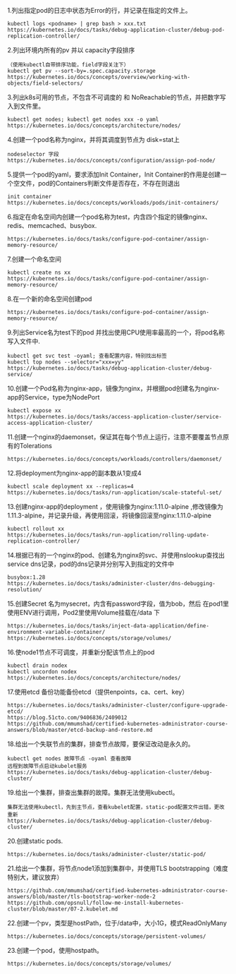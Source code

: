1.列出指定pod的日志中状态为Error的行，并记录在指定的文件上。

```
kubectl logs <podname> | grep bash > xxx.txt
https://kubernetes.io/docs/tasks/debug-application-cluster/debug-pod-replication-controller/
```

2.列出环境内所有的pv 并以 capacity字段排序

```
（使用kubectl自带排序功能，field字段关注下）
kubectl get pv --sort-by=.spec.capacity.storage
https://kubernetes.io/docs/concepts/overview/working-with-objects/field-selectors/
```

3.列出k8s可用的节点，不包含不可调度的 和 NoReachable的节点，并把数字写入到文件里。

```
kubectl get nodes; kubectl get nodes xxx -o yaml
https://kubernetes.io/docs/concepts/architecture/nodes/
```

4.创建一个pod名称为nginx，并将其调度到节点为 disk=stat上

```
nodeselector 字段
https://kubernetes.io/docs/concepts/configuration/assign-pod-node/
```

5.提供一个pod的yaml，要求添加Init Container，Init Container的作用是创建一个空文件，pod的Containers判断文件是否存在，不存在则退出

```
init container
https://kubernetes.io/docs/concepts/workloads/pods/init-containers/
```

6.指定在命名空间内创建一个pod名称为test，内含四个指定的镜像nginx、redis、memcached、busybox.

```
https://kubernetes.io/docs/tasks/configure-pod-container/assign-memory-resource/
```

7.创建一个命名空间

```
kubectl create ns xx
https://kubernetes.io/docs/tasks/configure-pod-container/assign-memory-resource/
```

8.在一个新的命名空间创建pod

```
https://kubernetes.io/docs/tasks/configure-pod-container/assign-memory-resource/
```

9.列出Service名为test下的pod 并找出使用CPU使用率最高的一个，将pod名称写入文件中.

```
kubectl get svc test -oyaml; 查看配置内容，特别找出标签
kubectl top nodes --selector="xxx=yy"
https://kubernetes.io/docs/tasks/debug-application-cluster/debug-service/
```

10.创建一个Pod名称为nginx-app，镜像为nginx，并根据pod创建名为nginx-app的Service，type为NodePort

```
kubectl expose xx
https://kubernetes.io/docs/tasks/access-application-cluster/service-access-application-cluster/
```

11.创建一个nginx的daemonset，保证其在每个节点上运行，注意不要覆盖节点原有的Tolerations

```
https://kubernetes.io/docs/concepts/workloads/controllers/daemonset/
```

12.将deployment为nginx-app的副本数从1变成4

```
kubectl scale deployment xx --replicas=4
https://kubernetes.io/docs/tasks/run-application/scale-stateful-set/
```

13.创建nginx-app的deployment ，使用镜像为nginx:1.11.0-alpine ,修改镜像为1.11.3-alpine，并记录升级，再使用回滚，将镜像回滚至nginx:1.11.0-alpine

```
kubectl rollout xx
https://kubernetes.io/docs/tasks/run-application/rolling-update-replication-controller/
```

14.根据已有的一个nginx的pod、创建名为nginx的svc、并使用nslookup查找出service dns记录，pod的dns记录并分别写入到指定的文件中

```
busybox:1.28
https://kubernetes.io/docs/tasks/administer-cluster/dns-debugging-resolution/
```

15.创建Secret 名为mysecret，内含有password字段，值为bob，然后 在pod1里 使用ENV进行调用，Pod2里使用Volume挂载在/data 下

```
https://kubernetes.io/docs/tasks/inject-data-application/define-environment-variable-container/
https://kubernetes.io/docs/concepts/storage/volumes/
```

16.使node1节点不可调度，并重新分配该节点上的pod

```
kubectl drain nodex
kubectl uncordon nodex
https://kubernetes.io/docs/concepts/architecture/nodes/
```

17.使用etcd 备份功能备份etcd（提供enpoints，ca、cert、key）

```
https://kubernetes.io/docs/tasks/administer-cluster/configure-upgrade-etcd/
https://blog.51cto.com/9406836/2409012
https://github.com/mmumshad/certified-kubernetes-administrator-course-answers/blob/master/etcd-backup-and-restore.md
```

18.给出一个失联节点的集群，排查节点故障，要保证改动是永久的。

```
kubectl get nodes 故障节点 -oyaml 查看故障
远程到故障节点启动kubelet服务
https://kubernetes.io/docs/tasks/debug-application-cluster/debug-cluster/
```

19.给出一个集群，排查出集群的故障。集群无法使用kubectl。

```
集群无法使用kubectl，先到主节点，查看kubelet配置，static-pod配置文件出错，更改重新
https://kubernetes.io/docs/tasks/debug-application-cluster/debug-cluster/
```

20.创建static pods.

```
https://kubernetes.io/docs/tasks/administer-cluster/static-pod/
```

21.给出一个集群，将节点node1添加到集群中，并使用TLS bootstrapping（难度特别大，建议放弃）

```
https://github.com/mmumshad/certified-kubernetes-administrator-course-answers/blob/master/tls-bootstrap-worker-node-2
https://github.com/opsnull/follow-me-install-kubernetes-cluster/blob/master/07-2.kubelet.md
```

22.创建一个pv，类型是hostPath，位于/data中，大小1G，模式ReadOnlyMany

```
https://kubernetes.io/docs/concepts/storage/persistent-volumes/
```

23.创建一个pod，使用hostpath。

```
https://kubernetes.io/docs/concepts/storage/volumes/
```